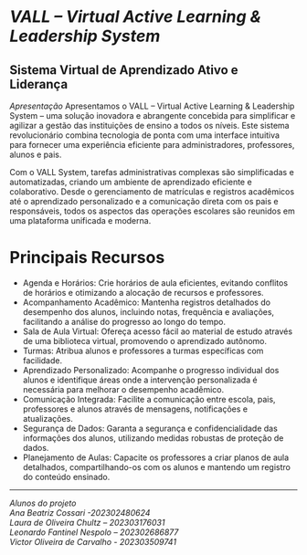 # *VALL – Virtual Active Learning & Leadership System*

Sistema Virtual de Aprendizado Ativo e Liderança
-
*Apresentação*
Apresentamos o VALL – Virtual Active Learning & Leadership System – uma solução inovadora e abrangente concebida para simplificar e agilizar a gestão das instituições de ensino a todos os níveis. Este sistema revolucionário combina tecnologia de ponta com uma interface intuitiva para fornecer uma experiência eficiente para administradores, professores, alunos e pais.

Com o VALL System, tarefas administrativas complexas são simplificadas e automatizadas, criando um ambiente de aprendizado eficiente e colaborativo. Desde o gerenciamento de matrículas e registros acadêmicos até o aprendizado personalizado e a comunicação direta com os pais e responsáveis, todos os aspectos das operações escolares são reunidos em uma plataforma unificada e moderna.

# Principais Recursos
- Agenda e Horários: Crie horários de aula eficientes, evitando conflitos de horários e otimizando a alocação de recursos e professores.
- Acompanhamento Acadêmico: Mantenha registros detalhados do desempenho dos alunos, incluindo notas, frequência e avaliações, facilitando a análise do progresso ao longo do tempo.
- Sala de Aula Virtual: Ofereça acesso fácil ao material de estudo através de uma biblioteca virtual, promovendo o aprendizado autônomo.
- Turmas: Atribua alunos e professores a turmas específicas com facilidade.
- Aprendizado Personalizado: Acompanhe o progresso individual dos alunos e identifique áreas onde a intervenção personalizada é necessária para melhorar o desempenho acadêmico.
- Comunicação Integrada: Facilite a comunicação entre escola, pais, professores e alunos através de mensagens, notificações e atualizações.
- Segurança de Dados: Garanta a segurança e confidencialidade das informações dos alunos, utilizando medidas robustas de proteção de dados.
- Planejamento de Aulas: Capacite os professores a criar planos de aula detalhados, compartilhando-os com os alunos e mantendo um registro do conteúdo ensinado.
---

*Alunos do projeto*<br/>
*Ana Beatriz Cossari -202302480624<br/>
Laura de Oliveira Chultz – 202303176031<br/>
Leonardo Fantinel Nespolo – 202302686877<br/>
Victor Oliveira de Carvalho - 202303509741*
